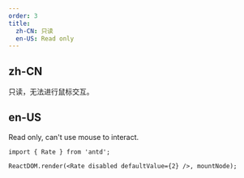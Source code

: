 ```yaml
---
order: 3
title:
  zh-CN: 只读
  en-US: Read only
---
```


## zh-CN

只读，无法进行鼠标交互。

## en-US

Read only, can't use mouse to interact.

````__react
import { Rate } from 'antd';

ReactDOM.render(<Rate disabled defaultValue={2} />, mountNode);
````

